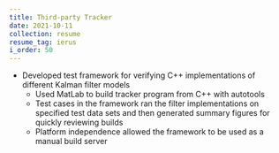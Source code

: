 ```yaml
---
title: Third-party Tracker
date: 2021-10-11
collection: resume
resume_tag: ierus
i_order: 50
---
```


- Developed test framework for verifying C++ implementations of different Kalman
  filter models
  - Used MatLab to build tracker program from C++ with autotools
  - Test cases in the framework ran the filter implementations on specified test
    data sets and then generated summary figures for quickly reviewing builds
  - Platform independence allowed the framework to be used as a manual build
    server
